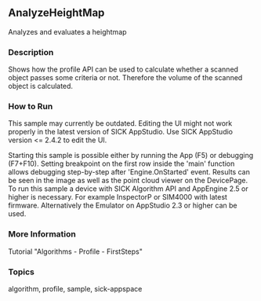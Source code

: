## AnalyzeHeightMap

Analyzes and evaluates a heightmap

### Description

Shows how the profile API can be used to calculate whether a scanned object passes some criteria or not.
Therefore the volume of the scanned object is calculated.

### How to Run

This sample may currently be outdated.
Editing the UI might not work properly in the latest version of SICK AppStudio. Use SICK AppStudio version <= 2.4.2 to edit the UI.

Starting this sample is possible either by running the App (F5) or
debugging (F7+F10). Setting breakpoint on the first row inside the 'main'
function allows debugging step-by-step after 'Engine.OnStarted' event.
Results can be seen in the image as well as the point cloud viewer on the DevicePage.
To run this sample a device with SICK Algorithm API and AppEngine 2.5 or higher is necessary.
For example InspectorP or SIM4000 with latest firmware. Alternatively the
Emulator on AppStudio 2.3 or higher can be used.

### More Information

Tutorial "Algorithms - Profile - FirstSteps"

### Topics

algorithm, profile, sample, sick-appspace
